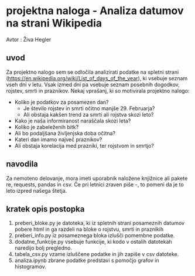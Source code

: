 # projektna naloga - Analiza datumov na strani Wikipedia
Avtor : Živa Hegler

## uvod
Za projektno nalogo sem se odločila analizirati podatke na spletni strani (https://en.wikipedia.org/wiki/List_of_days_of_the_year), ki vsebuje seznam vseh dni v letu. Vsak izmed dni pa vsebuje seznam posebnih dogodkov, rojstev, smrti in praznikov. 
Nekaj vprašanj, ki so motivirala projektno nalogo:
- Koliko je podatkov za posamezen dan?
   - Je število rojstev in smrti očitno manjše 29. Februarja?
   - Ali obstaja kakšen trend za smrti ali rojstva skozi leto?
- Kako je naša informiranost naraščala skozi leta?
- Koliko je zabeleženih bitk?
- Ali bo podaljšana življenjska doba očitna?
- Kateri dan imamo največ praznikov?
- Ali obstaja korelacija med prazniki, ter rojstvom in smrtjo?

## navodila
Za nemoteno delovanje, mora imeti uporabnik naložene knjižnice ali pakete re, requests, pandas in csv.
Če pri letnici zraven piše -, to pomeni da je to leto izpred našega štetja.

## kratek opis postopka
1. preberi_bloke.py je datoteka, ki iz spletnih strani posameznih datumov pobere html in ga razdeli na bloke o rojstvu, smrti in praznikih
2. preberi_info.py iz posameznega bloka izlušči pomembne podatke.
3. dodatne_funkcije.py vsebuje funkcije, ki kodo v ostalih datotekah naredijo bolj pregledno.
4. tabela_csv.py vzame izluščene podatke in jih zapiše v csv datoteke.
5. analiza.ipynb zbrane podatke predstavi s pomočjo grafov in histogramov.
